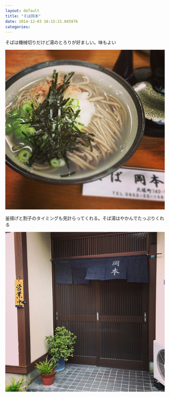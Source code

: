 ```yaml
---
layout: default
title: "そば岡本"
date: 2014-12-03 16:15:21.045976
categories: 
---
```


そばは機械切りだけど湯のとろりが好ましい。味もよい

![そばは機械切りだけど湯のとろりが好ましい。味もよい](/assets/images/201409/1389789_777835448942844_414661785_n.jpg)

釜揚げと割子のタイミングも見計らってくれる。そば湯はやかんでたっぷりくれる

![釜揚げと割子のタイミングも見計らってくれる。そば湯はやかんでたっぷりくれる](/assets/images/201409/10706749_1464793907118576_1750499375_n.jpg)


